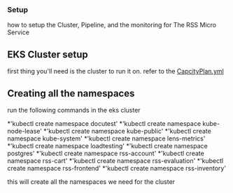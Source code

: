 ### Setup 

how to setup the Cluster, Pipeline, and the monitoring for The RSS Micro Service

## EKS Cluster setup

first thing you'll need is the cluster to run it on. refer to the [CapcityPlan.yml](https://github.com/rss-sre-1/Rss-Quick-Start/blob/main/Setup/CapicityPlan.md)

## Creating all the namespaces

run the following commands in the eks cluster

*'kubectl create namespace docutest'
*'kubectl create namespace kube-node-lease'
*'kubectl create namespace kube-public'
*'kubectl create namespace kube-system'
*'kubectl create namespace lens-metrics'
*'kubectl create namespace loadtesting'
*'kubectl create namespace postgres'
*'kubectl create namespace rss-account'
*'kubectl create namespace rss-cart'
*'kubectl create namespace rss-evaluation'
*'kubectl create namespace rss-frontend'
*'kubectl create namespace rss-inventory'

this will create all the namespaces we need for the cluster